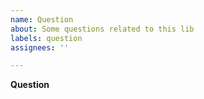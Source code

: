 ```yaml
---
name: Question
about: Some questions related to this lib
labels: question
assignees: ''

---
```


**Question**
<!-- I have a question about ...  -->
